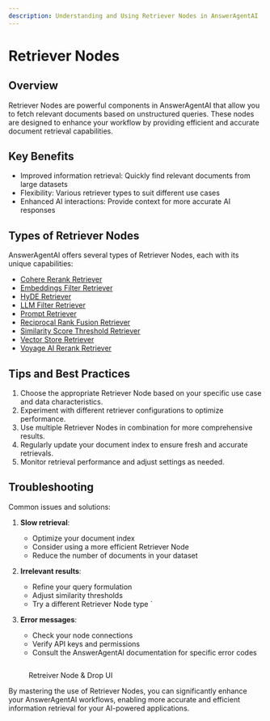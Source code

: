 ```yaml
---
description: Understanding and Using Retriever Nodes in AnswerAgentAI
---
```


# Retriever Nodes

## Overview

Retriever Nodes are powerful components in AnswerAgentAI that allow you to fetch relevant documents based on unstructured queries. These nodes are designed to enhance your workflow by providing efficient and accurate document retrieval capabilities.

## Key Benefits

-   Improved information retrieval: Quickly find relevant documents from large datasets
-   Flexibility: Various retriever types to suit different use cases
-   Enhanced AI interactions: Provide context for more accurate AI responses

## Types of Retriever Nodes

AnswerAgentAI offers several types of Retriever Nodes, each with its unique capabilities:

-   [Cohere Rerank Retriever](cohere-rerank-retriever.md)
-   [Embeddings Filter Retriever](embeddings-filter-retriever.md)
-   [HyDE Retriever](hyde-retriever.md)
-   [LLM Filter Retriever](llm-filter-retriever.md)
-   [Prompt Retriever](prompt-retriever.md)
-   [Reciprocal Rank Fusion Retriever](reciprocal-rank-fusion-retriever.md)
-   [Similarity Score Threshold Retriever](similarity-score-threshold-retriever.md)
-   [Vector Store Retriever](vector-store-retriever.md)
-   [Voyage AI Rerank Retriever](voyage-ai-retriever.md)

## Tips and Best Practices

1. Choose the appropriate Retriever Node based on your specific use case and data characteristics.
2. Experiment with different retriever configurations to optimize performance.
3. Use multiple Retriever Nodes in combination for more comprehensive results.
4. Regularly update your document index to ensure fresh and accurate retrievals.
5. Monitor retrieval performance and adjust settings as needed.

## Troubleshooting

Common issues and solutions:

1. **Slow retrieval**:

    - Optimize your document index
    - Consider using a more efficient Retriever Node
    - Reduce the number of documents in your dataset

2. **Irrelevant results**:

    - Refine your query formulation
    - Adjust similarity thresholds
    - Try a different Retriever Node type
      `

3. **Error messages**:
    - Check your node connections
    - Verify API keys and permissions
    - Consult the AnswerAgentAI documentation for specific error codes

<!-- TODO: Add a screenshot showing the configuration panel of a Retriever Node with highlighted troubleshooting options -->
<figure><img src="/.gitbook/assets/screenshots/retreivernodes.png" alt="" /><figcaption><p> Retreiver Node &#x26; Drop UI</p></figcaption></figure>

By mastering the use of Retriever Nodes, you can significantly enhance your AnswerAgentAI workflows, enabling more accurate and efficient information retrieval for your AI-powered applications.
